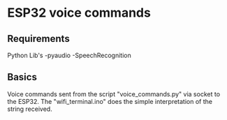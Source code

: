 # ESP32 voice commands

## Requirements
  Python Lib's
  -pyaudio
  -SpeechRecognition

## Basics

Voice commands sent from the script "voice_commands.py" via socket to the ESP32.
The "wifi_terminal.ino" does the simple interpretation of the string received.
